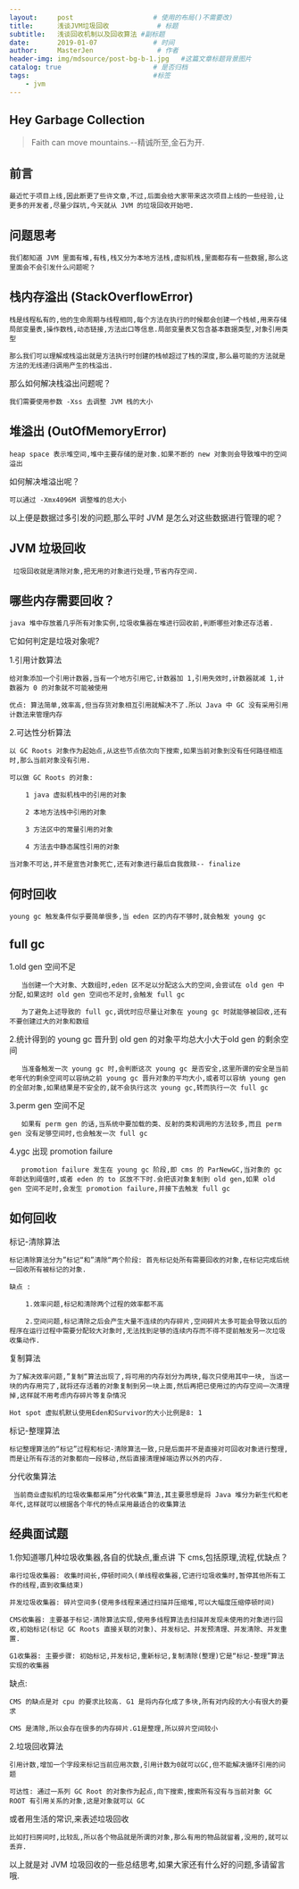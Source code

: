 ```yaml
---
layout:     post                    # 使用的布局()不需要改)
title:      浅谈JVM垃圾回收            # 标题 
subtitle:   浅谈回收机制以及回收算法 #副标题
date:       2019-01-07              # 时间
author:     MasterJen                # 作者
header-img: img/mdsource/post-bg-b-1.jpg   #这篇文章标题背景图片
catalog: true                       # 是否归档
tags:                               #标签
    - jvm
---
```


## Hey Garbage Collection

>Faith can move mountains.--精诚所至,金石为开.

## 前言

    最近忙于项目上线,因此断更了些许文章,不过,后面会给大家带来这次项目上线的一些经验,让更多的开发者,尽量少踩坑,今天就从 JVM 的垃圾回收开始吧.
   
## 问题思考

    我们都知道 JVM 里面有堆,有栈,栈又分为本地方法栈,虚拟机栈,里面都存有一些数据,那么这里面会不会引发什么问题呢？
        
## 栈内存溢出 (StackOverflowError)

    栈是线程私有的,他的生命周期与线程相同,每个方法在执行的时候都会创建一个栈帧,用来存储局部变量表,操作数栈,动态链接,方法出口等信息.局部变量表又包含基本数据类型,对象引用类型
    
    那么我们可以理解成栈溢出就是方法执行时创建的栈帧超过了栈的深度,那么最可能的方法就是方法的无线递归调用产生的栈溢出.
    
那么如何解决栈溢出问题呢？

    我们需要使用参数 -Xss 去调整 JVM 栈的大小
    
## 堆溢出 (OutOfMemoryError)

    heap space 表示堆空间,堆中主要存储的是对象.如果不断的 new 对象则会导致堆中的空间溢出
    
如何解决堆溢出呢？

    可以通过 -Xmx4096M 调整堆的总大小
        
以上便是数据过多引发的问题,那么平时 JVM 是怎么对这些数据进行管理的呢？
        
## JVM 垃圾回收
    
     垃圾回收就是清除对象,把无用的对象进行处理,节省内存空间.
       
## 哪些内存需要回收？

    java 堆中存放着几乎所有对象实例,垃圾收集器在堆进行回收前,判断哪些对象还存活着.    
    
它如何判定是垃圾对象呢?
    
1.引用计数算法

    给对象添加一个引用计数器,当有一个地方引用它,计数器加 1,引用失效时,计数器就减 1,计数器为 0 的对象就不可能被使用
    
    优点: 算法简单,效率高,但当存货对象相互引用就解决不了.所以 Java 中 GC 没有采用引用计数法来管理内存    
    
2.可达性分析算法

    以 GC Roots 对象作为起始点,从这些节点依次向下搜索,如果当前对象到没有任何路径相连时,那么当前对象没有引用.
    
    可以做 GC Roots 的对象: 
    
        1 java 虚拟机栈中的引用的对象
        
        2 本地方法栈中引用的对象
        
        3 方法区中的常量引用的对象
        
        4 方法去中静态属性引用的对象
        
    当对象不可达,并不是宣告对象死亡,还有对象进行最后自我救赎-- finalize
    
## 何时回收  
   
    young gc 触发条件似乎要简单很多,当 eden 区的内存不够时,就会触发 young gc    
    
## full gc

1.old gen 空间不足   

       当创建一个大对象、大数组时,eden 区不足以分配这么大的空间,会尝试在 old gen 中分配,如果这时 old gen 空间也不足时,会触发 full gc 
        
       为了避免上述导致的 full gc,调优时应尽量让对象在 young gc 时就能够被回收,还有不要创建过大的对象和数组
        
2.统计得到的 young gc 晋升到 old gen 的对象平均总大小大于old gen 的剩余空间

    
       当准备触发一次 young gc 时,会判断这次 young gc 是否安全,这里所谓的安全是当前老年代的剩余空间可以容纳之前 young gc 晋升对象的平均大小,或者可以容纳 young gen 的全部对象,如果结果是不安全的,就不会执行这次 young gc,转而执行一次 full gc
        
3.perm gen 空间不足

       如果有 perm gen 的话,当系统中要加载的类、反射的类和调用的方法较多,而且 perm gen 没有足够空间时,也会触发一次 full gc 
        
4.ygc 出现 promotion failure        

       promotion failure 发生在 young gc 阶段,即 cms 的 ParNewGC,当对象的 gc 年龄达到阈值时,或者 eden 的 to 区放不下时.会把该对象复制到 old gen,如果 old gen 空间不足时,会发生 promotion failure,并接下去触发 full gc
         
## 如何回收

标记-清除算法   
    
    标记清除算法分为”标记“和”清除“两个阶段: 首先标记处所有需要回收的对象,在标记完成后统一回收所有被标记的对象.
    
    缺点 : 
    
        1.效率问题,标记和清除两个过程的效率都不高
        
        2.空间问题,标记清除之后会产生大量不连续的内存碎片,空间碎片太多可能会导致以后的程序在运行过程中需要分配较大对象时,无法找到足够的连续内存而不得不提前触发另一次垃圾收集动作.
        
复制算法

    为了解决效率问题,”复制“算法出现了,将可用的内存划分为两块,每次只使用其中一块, 当这一块的内存用完了,就将还存活着的对象复制到另一块上面,然后再把已使用过的内存空间一次清理掉,这样就不用考虑内存碎片等复杂情况
    
    Hot spot 虚拟机默认使用Eden和Survivor的大小比例是8: 1
    
标记-整理算法

    标记整理算法的“标记”过程和标记-清除算法一致,只是后面并不是直接对可回收对象进行整理,而是让所有存活的对象都向一段移动,然后直接清理掉端边界以外的内存.
    
分代收集算法

     当前商业虚拟机的垃圾收集都采用”分代收集“算法,其主要思想是将 Java 堆分为新生代和老年代,这样就可以根据各个年代的特点采用最适合的收集算法
    
## 经典面试题

1.你知道哪几种垃圾收集器,各自的优缺点,重点讲 下 cms,包括原理,流程,优缺点？
 
    串行垃圾收集器: 收集时间长,停顿时间久(单线程收集器,它进行垃圾收集时,暂停其他所有工作的线程,直到收集结束)
    
    并发垃圾收集器: 碎片空间多(使用多线程来通过扫描并压缩堆,可以大幅度压缩停顿时间)
     
    CMS收集器: 主要基于标记-清除算法实现,使用多线程算法去扫描并发现未使用的对象进行回收,初始标记(标记 GC Roots 直接关联的对象)、并发标记、并发预清理、并发清除、并发重置.
    
    G1收集器: 主要步骤: 初始标记,并发标记,重新标记,复制清除(整理)它是“标记-整理”算法实现的收集器
    
缺点: 

    CMS 的缺点是对 cpu 的要求比较高. G1 是将内存化成了多块,所有对内段的大小有很大的要求
    
    CMS 是清除,所以会存在很多的内存碎片.G1是整理,所以碎片空间较小
     
2.垃圾回收算法

    引用计数,增加一个字段来标记当前应用次数,引用计数为0就可以GC,但不能解决循环引用的问题
    
    可达性: 通过一系列 GC Root 的对象作为起点,向下搜索,搜索所有没有与当前对象 GC ROOT 有引用关系的对象,这是对象就可以 GC
    
或者用生活的常识,来表述垃圾回收

    比如打扫房间时,比较乱,所以各个物品就是所谓的对象,那么有用的物品就留着,没用的,就可以丢弃.
    
以上就是对 JVM 垃圾回收的一些总结思考,如果大家还有什么好的问题,多请留言哦.    
    
     
         
         



    

        